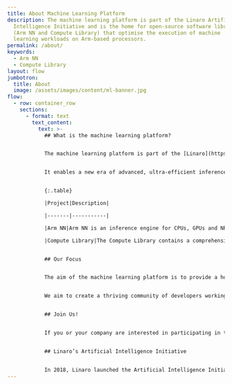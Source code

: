 ```yaml
---
title: About Machine Learning Platform
description: The machine learning platform is part of the Linaro Artificial
  Intelligence Initiative and is the home for open-source software libraries
  (Arm NN and Compute Library) that optimise the execution of machine
  learning workloads on Arm-based processors.
permalink: /about/
keywords:
  - Arm NN
  - Compute Library
layout: flow
jumbotron:
  title: About
  image: /assets/images/content/ml-banner.jpg
flow:
  - row: container_row
    sections:
      - format: text
        text_content:
          text: >-
            ## What is the machine learning platform?


            The machine learning platform is part of the [Linaro](https://www.linaro.org/news/linaro-announces-launch-of-machine-intelligence-initiative/)[ Artificial Intelligence Initiative](https://www.linaro.org/news/linaro-announces-launch-of-machine-intelligence-initiative/) and is the home for open-source software libraries (Arm NN and Compute Library) that optimise the execution of machine learning workloads on Arm-based processors.


            It enables a new era of advanced, ultra-efficient inference at the edge. Specifically designed for machine learning (ML) and neural network (NN) capabilities, the architecture is versatile enough to scale to any device, from the Internet of Things (IoT) to connected cars and servers.


            {:.table}

            |Project|Description|

            |-------|-----------|

            |Arm NN|Arm NN is an inference engine for CPUs, GPUs and NPUs. It bridges the gap between existing NN frameworks and the underlying IP. It enables efficient translation of existing neural network frameworks, such as TensorFlow and Caffe, allowing them to run efficiently – without modification – across Arm Cortex CPUs and Arm Mali GPUs. For more details see: [https://developer.arm.com/products/processors/machine-learning/arm-nn](https://developer.arm.com/products/processors/machine-learning/arm-nn)|

            |Compute Library|The Compute Library contains a comprehensive collection of software functions implemented for the Arm Cortex-A family of CPU processors and the Arm Mali family of GPUs. It is a convenient repository of low-level optimized functions that developers can source individually or use as part of complex pipelines in order to accelerate their algorithms and applications. For more details see: [https://developer.arm.com/technologies/compute-library](https://developer.arm.com/technologies/compute-library)|


            ## Our Focus


            The aim of the machine learning platform is to provide a home for the development of open-source software that optimises and simplifies the running of machine learning jobs on Arm-based processors.


            We aim to create a thriving community of developers working together to make the machine learning platform a key resource for achieving ultra-efficient inference at the edge.


            ## Join Us!


            If you or your company are interested in participating in this effort, please visit the [Contributing](/contributing/) page. We welcome all feedback and participation in the development of the machine learning platform.


            ## Linaro’s Artificial Intelligence Initiative


            In 2018, Linaro launched the Artificial Intelligence Initiative, kick started by Arm’s donation of Arm NN. The initiative aims to provide the best-in-class Deep Learning performance by leveraging Neural Network acceleration in IP and SoCs from the Arm ecosystem. Currently every IP vendor forks the runtime of each machine learning framework to integrate their hardware blocks and then tune for performance. This leads to a duplication of effort amongst all players, perpetual cost of re-integration for every new rebasing, and overall increased total cost of ownership. To find out more about the initiative and how to get involved, go to [https://www.linaro.org/engineering/artificial-intelligence/](https://www.linaro.org/engineering/artificial-intelligence/).
---
```

